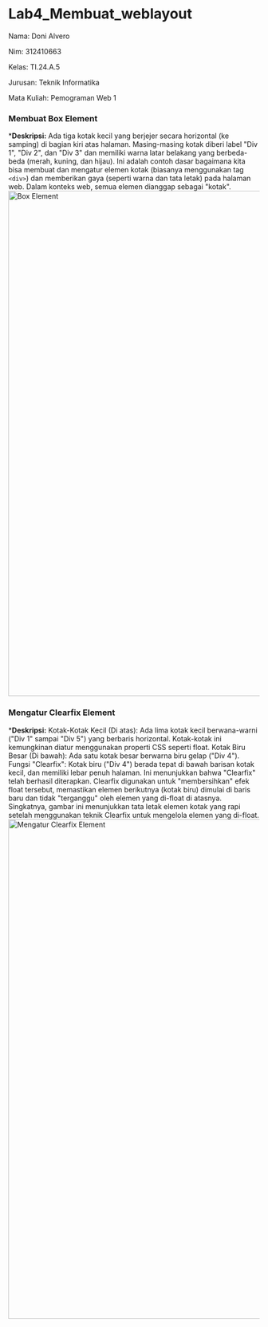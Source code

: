 # Lab4_Membuat_weblayout
Nama: Doni Alvero <p>
Nim: 312410663 <P>
Kelas: TI.24.A.5 <P>
Jurusan: Teknik Informatika <p>
Mata Kuliah: Pemograman Web 1 <p>

### Membuat Box Element
***Deskripsi:**
Ada tiga kotak kecil yang berjejer secara horizontal (ke samping) di bagian kiri atas halaman. Masing-masing kotak diberi label "Div 1", "Div 2", dan "Div 3" dan memiliki warna latar belakang yang berbeda-beda (merah, kuning, dan hijau). Ini adalah contoh dasar bagaimana kita bisa membuat dan mengatur elemen kotak (biasanya menggunakan tag `<div>`) dan memberikan gaya (seperti warna dan tata letak) pada halaman web. Dalam konteks web, semua elemen dianggap sebagai "kotak".
<img width="1918" height="1013" alt="Box Element" src="https://github.com/user-attachments/assets/c372bf10-4629-4a79-91d6-cd2c64470fc8" />

### Mengatur Clearfix Element
***Deskripsi:**
Kotak-Kotak Kecil (Di atas): Ada lima kotak kecil berwana-warni ("Div 1" sampai "Div 5") yang berbaris horizontal. Kotak-kotak ini kemungkinan diatur menggunakan properti CSS seperti float. Kotak Biru Besar (Di bawah): Ada satu kotak besar berwarna biru gelap ("Div 4"). Fungsi "Clearfix": Kotak biru ("Div 4") berada tepat di bawah barisan kotak kecil, dan memiliki lebar penuh halaman. Ini menunjukkan bahwa "Clearfix" telah berhasil diterapkan. Clearfix digunakan untuk "membersihkan" efek float tersebut, memastikan elemen berikutnya (kotak biru) dimulai di baris baru dan tidak "terganggu" oleh elemen yang di-float di atasnya.
Singkatnya, gambar ini menunjukkan tata letak elemen kotak yang rapi setelah menggunakan teknik Clearfix untuk mengelola elemen yang di-float.
<img width="1918" height="1002" alt="Mengatur Clearfix Element" src="https://github.com/user-attachments/assets/92691a8e-ed32-48e2-a23a-318116b0e56a" />






















